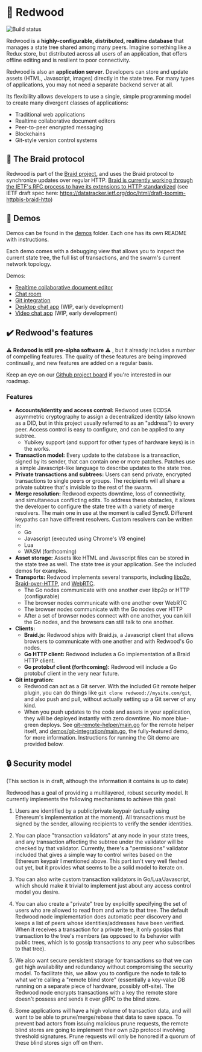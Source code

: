 
# 🌲 Redwood

![Build status](https://github.com/brynbellomy/redwood/actions/workflows/go_tests.yaml/badge.svg)

Redwood is a **highly-configurable, distributed, realtime database** that manages a state tree shared among many peers.  Imagine something like a Redux store, but distributed across all users of an application, that offers offline editing and is resilient to poor connectivity.

Redwood is also an **application server**.  Developers can store and update assets (HTML, Javascript, images) directly in the state tree.  For many types of applications, you may not need a separate backend server at all.

Its flexibility allows developers to use a single, simple programming model to create many divergent classes of applications:
- Traditional web applications
- Realtime collaborative document editors
- Peer-to-peer encrypted messaging
- Blockchains
- Git-style version control systems

## 🧬 The Braid protocol

Redwood is part of the [Braid project](https://braid.org), and uses the Braid protocol to synchronize updates over regular HTTP.  [Braid is currently working through the IETF's RFC process to have its extensions to HTTP standardized](https://github.com/braid-org/braid-spec)  (see IETF draft spec here: <https://datatracker.ietf.org/doc/html/draft-toomim-httpbis-braid-http>)

## 🧮 Demos

Demos can be found in the [demos](https://github.com/brynbellomy/redwood/tree/master/demos) folder.  Each one has its own README with instructions.

Each demo comes with a debugging view that allows you to inspect the current state tree, the full list of transactions, and the swarm's current network topology.

Demos:
- [Realtime collaborative document editor](https://github.com/brynbellomy/redwood/tree/master/demos/text-editor)
- [Chat room](https://github.com/brynbellomy/redwood/tree/master/demos/chat)
- [Git integration](https://github.com/brynbellomy/redwood/tree/master/demos/git-integration)
- [Desktop chat app](https://github.com/brynbellomy/redwood/tree/master/demos/desktop-chat-app) (WIP, early development)
- [Video chat app](https://github.com/brynbellomy/redwood/tree/master/demos/video-chat-app) (WIP, early development)

## ✔️ Redwood's features

⚠️  **Redwood is still pre-alpha software** ⚠️ , but it already includes a number of compelling features.  The quality of these features are being improved continually, and new features are added on a regular basis.

Keep an eye on our [Github project board](https://github.com/brynbellomy/redwood/projects/1) if you're interested in our roadmap.

### Features

- **Accounts/identity and access control:** Redwood uses ECDSA asymmetric cryptography to assign a decentralized identity (also known as a DID, but in this project usually referred to as an "address") to every peer.  Access control is easy to configure, and can be applied to any subtree.
    - Yubikey support (and support for other types of hardware keys) is in the works.
- **Transaction model:** Every update to the database is a transaction, signed by its sender, that can contain one or more patches.  Patches use a simple Javascript-like language to describe updates to the state tree.
- **Private transactions and subtrees:** Users can send private, encrypted transactions to single peers or groups.  The recipients will all share a private subtree that's invisible to the rest of the swarm.
- **Merge resolution:** Redwood expects downtime, loss of connectivity, and simultaneous conflicting edits.  To address these obstacles, it allows the developer to configure the state tree with a variety of merge resolvers.  The main one in use at the moment is called Sync9.  Different keypaths can have different resolvers.  Custom resolvers can be written in:
    - Go
    - Javascript (executed using Chrome's V8 engine)
    - Lua
    - WASM (forthcoming)
- **Asset storage:** Assets like HTML and Javascript files can be stored in the state tree as well.  The state tree _is_ your application.  See the included demos for examples.
- **Transports:** Redwood implements several transports, including [libp2p](https://libp2p.io), [Braid-over-HTTP](https://braid.org), and [WebRTC](https://webrtc.org/).
    - The Go nodes communicate with one another over libp2p or HTTP (configurable)
    - The browser nodes communicate with one another over WebRTC
    - The browser nodes communicate with the Go nodes over HTTP
    - After a set of browser nodes connect with one another, you can kill the Go nodes, and the browsers can still talk to one another.
- **Clients:**
    - **Braid.js:** Redwood ships with Braid.js, a Javascript client that allows browsers to communicate with one another and with Redwood's Go nodes.
    - **Go HTTP client:** Redwood includes a Go implementation of a Braid HTTP client.
    - **Go protobuf client (forthcoming):** Redwood will include a Go protobuf client in the very near future.
- **Git integration:**
    - Redwood can act as a Git server.  With the included Git remote helper plugin, you can do things like `git clone redwood://mysite.com/git`, and also push and pull, without actually setting up a Git server of any kind.
    - When you push updates to the code and assets in your application, they will be deployed instantly with zero downtime.  No more blue-green deploys.  See [git-remote-helper/main.go](https://github.com/brynbellomy/redwood/blob/master/git-remote-helper/main.go) for the remote helper itself, and [demos/git-integration/main.go](https://github.com/brynbellomy/redwood/blob/master/demos/git-integration/main.go), the fully-featured demo, for more information.  Instructions for running the Git demo are provided below.


## 🔒 Security model

(This section is in draft, although the information it contains is up to date)

Redwood has a goal of providing a multilayered, robust security model.  It currently implements the following mechanisms to achieve this goal:

1. Users are identified by a public/private keypair (actually using Ethereum's implementation at the moment).  All transactions must be signed by the sender, allowing recipients to verify the sender identities.

2. You can place "transaction validators" at any node in your state trees, and any transaction affecting the subtree under the validator will be checked by that validator.  Currently, there's a "permissions" validator included that gives a simple way to control writes based on the Ethereum keypair I mentioned above.  This part isn't very well fleshed out yet, but it provides what seems to be a solid model to iterate on.

3. You can also write custom transaction validators in Go/Lua/Javascript, which should make it trivial to implement just about any access control model you desire.

4. You can also create a "private" tree by explicitly specifying the set of users who are allowed to read from and write to that tree.  The default Redwood node implementation does automatic peer discovery and keeps a list of peers whose identities/addresses have been verified.  When it receives a transaction for a private tree, it only gossips that transaction to the tree's members (as opposed to its behavior with public trees, which is to gossip transactions to any peer who subscribes to that tree).

5. We also want secure persistent storage for transactions so that we can get high availability and redundancy without compromising the security model.  To facilitate this, we allow you to configure the node to talk to what we're calling a "remote blind store" (essentially a key-value DB running on a separate piece of hardware, possibly off-site).  The Redwood node encrypts transactions with a key the remote store doesn't possess and sends it over gRPC to the blind store.

6. Some applications will have a high volume of transaction data, and will want to be able to prune/merge/rebase that data to save space.  To prevent bad actors from issuing malicious prune requests, the remote blind stores are going to implement their own p2p protocol involving threshold signatures.  Prune requests will only be honored if a quorum of these blind stores sign off on them.




